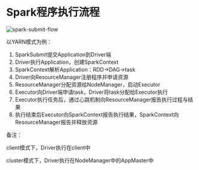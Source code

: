 # Spark程序执行流程

![spark-submit-flow](2-Spark程序执行流程.assets/spark-submit-flow.bmp)

以YARN模式为例：

1. SparkSubmit提交Application到Driver端
2. Driver执行Application，创建SparkContext
3. SparkContext解析Application：RDD->DAG->task
4. Driver向ResourceManager注册程序并申请资源
5. ResourceManager分配资源给NodeManager，启动Executor
6. Executor向Driver端申请task，Driver将task分配给Executor执行
7. Executor执行任务后，通过心跳机制向ResourceManager报告执行过程与结果
8. 执行结束后Executor向SparkContext报告执行结果，SparkContext向ResourceManager报告并释放资源



备注：

client模式下，Driver执行在client中

cluster模式下，Driver执行在NodeManager中的AppMaster中